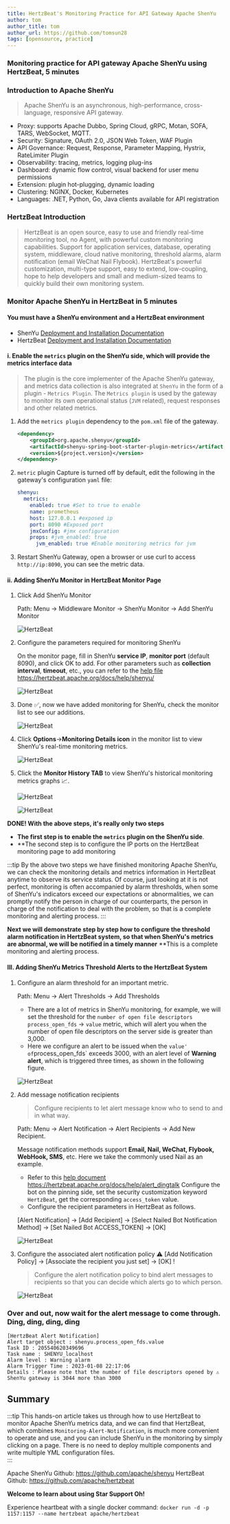 ```yaml
---
title: HertzBeat's Monitoring Practice for API Gateway Apache ShenYu
author: tom
author_title: tom
author_url: https://github.com/tomsun28
tags: [opensource, practice]
---
```


### Monitoring practice for API gateway Apache ShenYu using HertzBeat, 5 minutes

### Introduction to Apache ShenYu

> Apache ShenYu is an asynchronous, high-performance, cross-language, responsive API gateway.

- Proxy: supports Apache Dubbo, Spring Cloud, gRPC, Motan, SOFA, TARS, WebSocket, MQTT.
- Security: Signature, OAuth 2.0, JSON Web Token, WAF Plugin
- API Governance: Request, Response, Parameter Mapping, Hystrix, RateLimiter Plugin
- Observability: tracing, metrics, logging plug-ins
- Dashboard: dynamic flow control, visual backend for user menu permissions
- Extension: plugin hot-plugging, dynamic loading
- Clustering: NGINX, Docker, Kubernetes
- Languages: .NET, Python, Go, Java clients available for API registration

### HertzBeat Introduction

> HertzBeat is an open source, easy to use and friendly real-time monitoring tool, no Agent, with powerful custom monitoring capabilities.
> Support for application services, database, operating system, middleware, cloud native monitoring, threshold alarms, alarm notification (email WeChat Nail Flybook).
> HertzBeat's powerful customization, multi-type support, easy to extend, low-coupling, hope to help developers and small and medium-sized teams to quickly build their own monitoring system.

### Monitor Apache ShenYu in HertzBeat in 5 minutes

#### You must have a ShenYu environment and a HertzBeat environment

- ShenYu [Deployment and Installation Documentation](https://shenyu.apache.org/zh/docs/deployment/deployment-before)
- HertzBeat [Deployment and Installation Documentation](https://hertzbeat.apache.org/docs/start/docker-deploy)

#### i. Enable the `metrics` plugin on the ShenYu side, which will provide the metrics interface data

> The plugin is the core implementer of the Apache ShenYu gateway, and metrics data collection is also integrated at `ShenYu` in the form of a plugin - `Metrics Plugin`.
> The `Metrics plugin` is used by the gateway to monitor its own operational status (`JVM` related), request responses and other related metrics.

1. Add the `metrics plugin` dependency to the `pom.xml` file of the gateway.

    ```xml
    <dependency>
        <groupId>org.apache.shenyu</groupId>
        <artifactId>shenyu-spring-boot-starter-plugin-metrics</artifactId>
        <version>${project.version}</version>
    </dependency>
    ```

2. `metric` plugin Capture is turned off by default, edit the following in the gateway's configuration `yaml` file:

    ```yaml
    shenyu:
      metrics:
        enabled: true #Set to true to enable
        name: prometheus 
        host: 127.0.0.1 #exposed ip
        port: 8090 #Exposed port
        jmxConfig: #jmx configuration
        props: #jvm_enabled: true
          jvm_enabled: true #Enable monitoring metrics for jvm
    ```

3. Restart ShenYu Gateway, open a browser or use curl to access `http://ip:8090`, you can see the metric data.

#### ii. Adding ShenYu Monitor in HertzBeat Monitor Page

1. Click Add ShenYu Monitor

    Path: Menu -> Middleware Monitor -> ShenYu Monitor -> Add ShenYu Monitor

    ![HertzBeat](/img/blog/monitor-shenyu-1.png)

2. Configure the parameters required for monitoring ShenYu

    On the monitor page, fill in ShenYu **service IP**, **monitor port** (default 8090), and click OK to add.
    For other parameters such as **collection interval**, **timeout**, etc., you can refer to the [help file](https://hertzbeat.apache.org/docs/help/shenyu/) <https://hertzbeat.apache.org/docs/help/shenyu/>

    ![HertzBeat](/img/blog/monitor-shenyu-1.png)

3. Done ✅, now we have added monitoring for ShenYu, check the monitor list to see our additions.

    ![HertzBeat](/img/blog/monitor-shenyu-3.png)

4. Click **Options**->**Monitoring Details icon** in the monitor list to view ShenYu's real-time monitoring metrics.

    ![HertzBeat](/img/blog/monitor-shenyu-4.png)

5. Click the **Monitor History TAB** to view ShenYu's historical monitoring metrics graphs 📈.

    ![HertzBeat](/img/blog/monitor-shenyu-5.png)

    ![HertzBeat](/img/blog/monitor-shenyu-6.png)

**DONE! With the above steps, it's really only two steps**

- **The first step is to enable the `metrics` plugin on the ShenYu side**.
- **The second step is to configure the IP ports on the HertzBeat monitoring page to add monitoring

:::tip
By the above two steps we have finished monitoring Apache ShenYu, we can check the monitoring details and metrics information in HertzBeat anytime to observe its service status.
Of course, just looking at it is not perfect, monitoring is often accompanied by alarm thresholds, when some of ShenYu's indicators exceed our expectations or abnormalities, we can promptly notify the person in charge of our counterparts, the person in charge of the notification to deal with the problem, so that is a complete monitoring and alerting process.
:::

**Next we will demonstrate step by step how to configure the threshold alarm notification in HertzBeat system, so that when ShenYu's metrics are abnormal, we will be notified in a timely manner** **This is a complete monitoring and alerting process.

#### III. Adding ShenYu Metrics Threshold Alerts to the HertzBeat System

1. Configure an alarm threshold for an important metric.

    Path: Menu -> Alert Thresholds -> Add Thresholds

   - There are a lot of metrics in ShenYu monitoring, for example, we will set the threshold for the `number of open file descriptors` `process_open_fds` -> `value` metric, which will alert you when the number of open file descriptors on the server side is greater than 3,000.
   - Here we configure an alert to be issued when the `value' of`process_open_fds` exceeds 3000, with an alert level of **Warning alert**, which is triggered three times, as shown in the following figure.

   ![HertzBeat](/img/blog/monitor-shenyu-7.png)

2. Add message notification recipients

    > Configure recipients to let alert message know who to send to and in what way.

    Path: Menu -> Alert Notification -> Alert Recipients -> Add New Recipient.

    Message notification methods support **Email, Nail, WeChat, Flybook, WebHook, SMS**, etc. Here we take the commonly used Nail as an example.

   - Refer to this [help document](https://hertzbeat.apache.org/docs/help/alert_dingtalk) <https://hertzbeat.apache.org/docs/help/alert_dingtalk> Configure the bot on the pinning side, set the security customization keyword `HertzBeat`, get the corresponding `access_token` value.
   - Configure the recipient parameters in HertzBeat as follows.

    [Alert Notification] -> [Add Recipient] -> [Select Nailed Bot Notification Method] -> [Set Nailed Bot ACCESS_TOKEN] -> [OK]

    ![HertzBeat](/img/blog/alert-notice-1.png)

3. Configure the associated alert notification policy ⚠️ [Add Notification Policy] -> [Associate the recipient you just set] -> [OK] !

    > Configure the alert notification policy to bind alert messages to recipients so that you can decide which alerts go to which person.

    ![HertzBeat](/img/blog/alert-notice-2.png)

### Over and out, now wait for the alert message to come through. Ding, ding, ding, ding

```text
[HertzBeat Alert Notification]
Alert target object : shenyu.process_open_fds.value
Task ID : 205540620349696
Task name : SHENYU_localhost
Alarm level : Warning alarm
Alarm Trigger Time : 2023-01-08 22:17:06
Details : Please note that the number of file descriptors opened by ⚠️ ShenYu gateway is 3044 more than 3000
```

## Summary

:::tip
This hands-on article takes us through how to use HertzBeat to monitor Apache ShenYu metrics data, and we can find that HertzBeat, which combines ``Monitoring-Alert-Notification``, is much more convenient to operate and use, and you can include ShenYu in the monitoring by simply clicking on a page. There is no need to deploy multiple components and write multiple YML configuration files.  
:::

Apache ShenYu Github: <https://github.com/apache/shenyu>
HertzBeat Github: <https://github.com/apache/hertzbeat>

**Welcome to learn about using Star Support Oh!**

Experience heartbeat with a single docker command:
`docker run -d -p 1157:1157 --name hertzbeat apache/hertzbeat`
